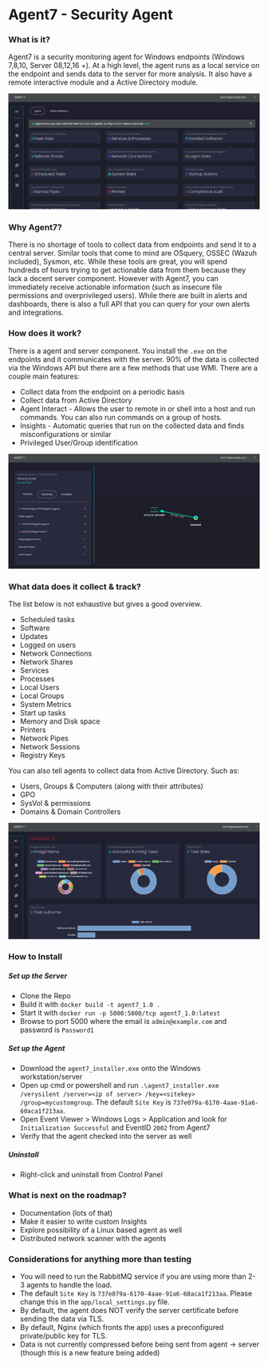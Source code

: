 # Agent7 - Security Agent

### What is it?
Agent7 is a security monitoring agent for Windows endpoints (Windows 7,8,10, Server 08,12,16 +). At a high level, the agent runs as a local service on the endpoint and sends data to the server for more analysis. It also have a remote interactive module and a Active Directory module.  

![Alt text](photos/a7_dash.PNG?raw=true "Dashboard")  

### Why Agent7?
There is no shortage of tools to collect data from endpoints and send it to a central server. Similar tools that come to mind are OSquery, OSSEC (Wazuh included), Sysmon, etc. While these tools are great, you will spend hundreds of hours trying to get actionable data from them because they lack a decent server component. However with Agent7, you can immediately receive actionable information (such as insecure file permissions and overprivileged users). While there are built in alerts and dashboards, there is also a full API that you can query for your own alerts and integrations.

### How does it work?
There is a agent and server component. You install the `.exe` on the endpoints and it communicates with the server. 90% of the data is collected via the Windows API but there are a few methods that use WMI. There are a couple main features:  
+ Collect data from the endpoint on a periodic basis
+ Collect data from Active Directory  
+ Agent Interact - Allows the user to remote in or shell into a host and run commands. You can also run commands on a group of hosts.  
+ Insights - Automatic queries that run on the collected data and finds misconfigurations or similar
+ Privileged User/Group identification

![Alt text](photos/a7_map.PNG?raw=true "Logon Map")  

### What data does it collect & track?
The list below is not exhaustive but gives a good overview.   
+ Scheduled tasks  
+ Software  
+ Updates  
+ Logged on users  
+ Network Connections  
+ Network Shares  
+ Services  
+ Processes  
+ Local Users  
+ Local Groups  
+ System Metrics  
+ Start up tasks  
+ Memory and Disk space  
+ Printers  
+ Network Pipes  
+ Network Sessions  
+ Registry Keys  

You can also tell agents to collect data from Active Directory. Such as:  
+ Users, Groups & Computers (along with their attributes)    
+ GPO  
+ SysVol & permissions  
+ Domains & Domain Controllers  

![Alt text](photos/a7_1.PNG?raw=true "Sch Tasks")  

### How to Install  
##### Set up the Server
+ Clone the Repo  
+ Build it with `docker build -t agent7_1.0 .`  
+ Start it with `docker run -p 5000:5000/tcp agent7_1.0:latest`  
+ Browse to port 5000 where the email is `admin@example.com` and password is `Password1`  
##### Set up the Agent  
+ Download the `agent7_installer.exe` onto the Windows workstation/server  
+ Open up cmd or powershell and run `.\agent7_installer.exe /verysilent /server=<ip of server> /key=<sitekey> /group=mycustomgroup`. The default `Site Key` is `737e079a-6170-4aae-91a6-60aca1f213aa`.  
+ Open Event Viewer > Windows Logs > Application and look for `Initialization Successful` and EventID `2002` from Agent7  
+ Verify that the agent checked into the server as well
##### Uninstall  
+ Right-click and uninstall from Control Panel

### What is next on the roadmap?  
+ Documentation (lots of that)  
+ Make it easier to write custom Insights  
+ Explore possibility of a Linux based agent as well  
+ Distributed network scanner with the agents

### Considerations for anything more than testing  
+ You will need to run the RabbitMQ service if you are using more than 2-3 agents to handle the load.  
+ The default `Site Key` is `737e079a-6170-4aae-91a6-60aca1f213aa`. Please change this in the `app/local_settings.py` file.  
+ By default, the agent does NOT verify the server certificate before sending the data via TLS.  
+ By default, Nginx (which fronts the app) uses a preconfigured private/public key for TLS.  
+ Data is not currently compressed before being sent from agent -> server (though this is a new feature being added)

